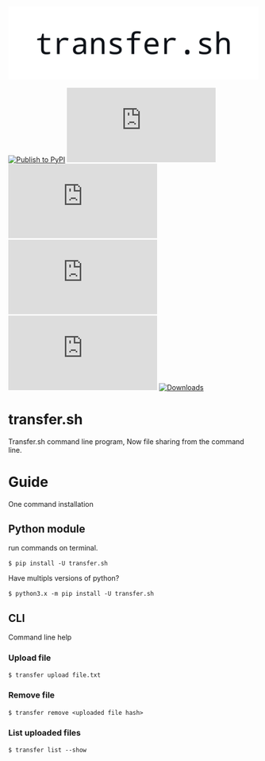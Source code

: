 [![banner](https://github.com/MayankFawkes/transfer.sh/raw/master/img/transfer.png)](https://github.com/MayankFawkes/transfer.sh)

[![Publish to PyPI](https://github.com/MayankFawkes/transfer.sh/actions/workflows/pypi-publish.yml/badge.svg)](https://github.com/MayankFawkes/transfer.sh/actions/workflows/pypi-publish.yml)
![ver](https://img.shields.io/pypi/pyversions/transfer.sh)
![lang](https://img.shields.io/github/languages/top/mayankfawkes/transfer.sh)
![status](https://img.shields.io/pypi/status/transfer.sh)
![ver](https://img.shields.io/pypi/v/transfer.sh)
[![Downloads](https://pepy.tech/badge/transfer.sh/week)](https://pepy.tech/project/transfer-sh)

# transfer.sh
Transfer.sh command line program, Now file sharing from the command line.

# Guide
One command installation

## Python module
run commands on terminal.

```
$ pip install -U transfer.sh
```

Have multipls versions of python?

```
$ python3.x -m pip install -U transfer.sh
```

## CLI
Command line help

### Upload file
```
$ transfer upload file.txt
```
### Remove file
```
$ transfer remove <uploaded file hash>
```
### List uploaded files
```
$ transfer list --show
```

